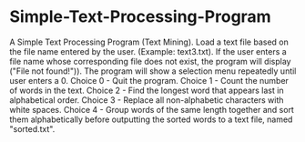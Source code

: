 # Simple-Text-Processing-Program
A Simple Text Processing Program (Text Mining).
Load a text file based on the file name entered by the user. (Example: text3.txt). 
If the user enters a file name whose corresponding file does not exist, the program will display ("File not found!")).
The program will show a selection menu repeatedly until user enters a 0.
Choice 0 - Quit the program.
Choice 1 - Count the number of words in the text.
Choice 2 - Find the longest word that appears last in alphabetical order.
Choice 3 - Replace all non-alphabetic characters with white spaces.
Choice 4 - Group words of the same length together and sort them alphabetically before outputting the sorted words to a text file, named "sorted.txt".
